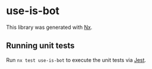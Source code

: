# use-is-bot

This library was generated with [Nx](https://nx.dev).

## Running unit tests

Run `nx test use-is-bot` to execute the unit tests via [Jest](https://jestjs.io).

